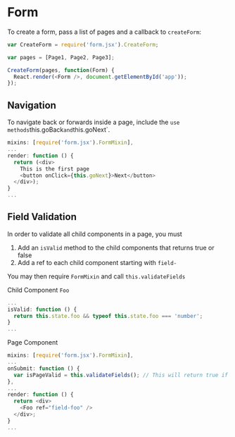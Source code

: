 # Form

To create a form, pass a list of pages and a callback to `createForm`:

```js
var CreateForm = require('form.jsx').CreateForm;

var pages = [Page1, Page2, Page3];

CreateForm(pages, function(Form) {
  React.render(<Form />, document.getElementById('app'));
});
```

## Navigation

To navigate back or forwards inside a page, include the ` use methods `this.goBack` and `this.goNext`.

```js
mixins: [require('form.jsx').FormMixin],
...
render: function () {
  return (<div>
    This is the first page
    <button onClick={this.goNext}>Next</button>
  </div>);
}
...
```

## Field Validation

In order to validate all child components in a page, you must

1. Add an `isValid` method to the child components that returns true or false
2. Add a ref to each child component starting with `field-`

You may then require `FormMixin` and call `this.validateFields`

Child Component `Foo`
```js
...
isValid: function () {
  return this.state.foo && typeof this.state.foo === 'number';
}
...
```

Page Component
```js
mixins: [require('form.jsx').FormMixin],
...
onSubmit: function () {
  var isPageValid = this.validateFields(); // This will return true if Foo returns true from isValid
},
...
render: function () {
  return <div>
    <Foo ref="field-foo" />
  </div>;
}
...
```

